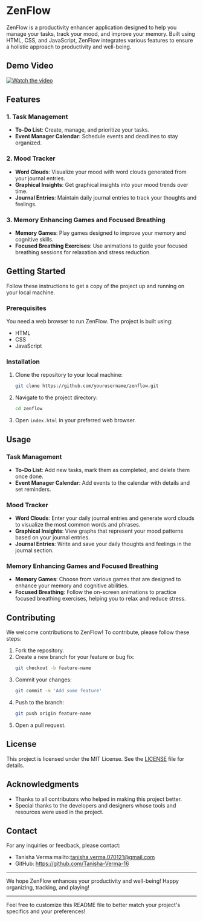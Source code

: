 # ZenFlow

ZenFlow is a productivity enhancer application designed to help you manage your tasks, track your mood, and improve your memory. Built using HTML, CSS, and JavaScript, ZenFlow integrates various features to ensure a holistic approach to productivity and well-being.

## Demo Video

[![Watch the video](https://img.youtube.com/vi/zHKSbDH8qCQ/maxresdefault.jpg)](https://youtu.be/zHKSbDH8qCQ)


## Features

### 1. Task Management
- **To-Do List**: Create, manage, and prioritize your tasks.
- **Event Manager Calendar**: Schedule events and deadlines to stay organized.

### 2. Mood Tracker
- **Word Clouds**: Visualize your mood with word clouds generated from your journal entries.
- **Graphical Insights**: Get graphical insights into your mood trends over time.
- **Journal Entries**: Maintain daily journal entries to track your thoughts and feelings.

### 3. Memory Enhancing Games and Focused Breathing
- **Memory Games**: Play games designed to improve your memory and cognitive skills.
- **Focused Breathing Exercises**: Use animations to guide your focused breathing sessions for relaxation and stress reduction.

## Getting Started

Follow these instructions to get a copy of the project up and running on your local machine.

### Prerequisites

You need a web browser to run ZenFlow. The project is built using:
- HTML
- CSS
- JavaScript

### Installation

1. Clone the repository to your local machine:
    ```sh
    git clone https://github.com/yourusername/zenflow.git
    ```
2. Navigate to the project directory:
    ```sh
    cd zenflow
    ```
3. Open `index.html` in your preferred web browser.

## Usage

### Task Management

- **To-Do List**: Add new tasks, mark them as completed, and delete them once done.
- **Event Manager Calendar**: Add events to the calendar with details and set reminders.

### Mood Tracker

- **Word Clouds**: Enter your daily journal entries and generate word clouds to visualize the most common words and phrases.
- **Graphical Insights**: View graphs that represent your mood patterns based on your journal entries.
- **Journal Entries**: Write and save your daily thoughts and feelings in the journal section.

### Memory Enhancing Games and Focused Breathing

- **Memory Games**: Choose from various games that are designed to enhance your memory and cognitive abilities.
- **Focused Breathing**: Follow the on-screen animations to practice focused breathing exercises, helping you to relax and reduce stress.

## Contributing

We welcome contributions to ZenFlow! To contribute, please follow these steps:

1. Fork the repository.
2. Create a new branch for your feature or bug fix:
    ```sh
    git checkout -b feature-name
    ```
3. Commit your changes:
    ```sh
    git commit -m 'Add some feature'
    ```
4. Push to the branch:
    ```sh
    git push origin feature-name
    ```
5. Open a pull request.

## License

This project is licensed under the MIT License. See the [LICENSE](LICENSE) file for details.

## Acknowledgments

- Thanks to all contributors who helped in making this project better.
- Special thanks to the developers and designers whose tools and resources were used in the project.

## Contact

For any inquiries or feedback, please contact:
- Tanisha Verma:mailto:tanisha.verma.070121@gmail.com
- GitHub: https://github.com/Tanisha-Verma-16

---

We hope ZenFlow enhances your productivity and well-being! Happy organizing, tracking, and playing!

---

Feel free to customize this README file to better match your project's specifics and your preferences!
